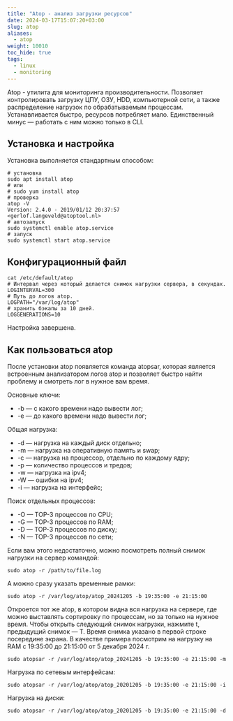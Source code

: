 ```yaml
---
title: "Atop - анализ загрузки ресурсов"
date: 2024-03-17T15:07:20+03:00
slug: atop
aliases:
  - atop
weight: 10010
toc_hide: true
tags:
  - linux
  - monitoring
---
```


Atop - утилита для мониторинга производительности. Позволяет контролировать загрузку ЦПУ, ОЗУ, HDD, компьютерной сети, а также распределение нагрузок по обрабатываемым процессам.
Устанавливается быстро, ресурсов потребляет мало. Единственный минус — работать с ним можно только в CLI.


## Установка и настройка

Установка выполняется стандартным способом:

```
# установка
sudo apt install atop
# или
# sudo yum install atop
# проверка
atop -V
Version: 2.4.0 - 2019/01/12 20:37:57     <gerlof.langeveld@atoptool.nl>
# автозапуск
sudo systemctl enable atop.service
# запуск
sudo systemctl start atop.service
```

## Конфигурационный файл

```
cat /etc/default/atop
# Интервал через который делается снимок нагрузки сервера, в секундах.
LOGINTERVAL=300
# Путь до логов atop.
LOGPATH="/var/log/atop"
# хранить бэкапы за 10 дней.
LOGGENERATIONS=10
```
Настройка завершена.

## Как пользоваться atop

После установки atop появляется команда atopsar, которая является встроенным анализатором логов atop и позволяет быстро найти проблему и смотреть лог в нужное вам время.

Основные ключи:

- -b — с какого времени надо вывести лог;
- -e — до какого времени надо вывести лог;

Общая нагрузка:

- -d — нагрузка на каждый диск отдельно;
- -m — нагрузка на оперативную память и swap;
- -с — нагрузка на процессор, отдельно по каждому ядру;
- -p — количество процессов и тредов;
- -w — нагрузка на ipv4;
- -W — ошибки на ipv4;
- -i — нагрузка на интерфейс;

Поиск отдельных процессов:

- -O  — TOP-3 процессов по CPU;
- -G  — TOP-3 процессов по RAM;
- -D  — TOP-3 процессов по диску;
- -N  — TOP-3 процессов по сети;

Если вам этого недостаточно, можно посмотреть полный снимок нагрузки на сервер командой:

```
sudo atop -r /path/to/file.log
```
А можно сразу указать временные рамки:

```
sudo atop -r /var/log/atop/atop_20241205 -b 19:35:00 -e 21:15:00
```

Откроется тот же atop, в котором видна вся нагрузка на сервере, где можно выставлять сортировку по процессам, но за только на нужное время. Чтобы открыть следующий снимок нагрузки, нажмите t, предыдущий снимок — T. Время снимка указано в первой строке посередине экрана. В качестве примера посмотрим на нагрузку на RAM с 19:35:00 до 21:15:00 от 5 декабря 2024 г.

```
sudo atopsar -r /var/log/atop/atop_20241205 -b 19:35:00 -e 21:15:00 -m
```

Нагрузка по сетевым интерфейсам:

```
sudo atopsar -r /var/log/atop/atop_20201205 -b 19:35:00 -e 21:15:00 -i
```

Нагрузка на диски:
```
sudo atopsar -r /var/log/atop/atop_20201205 -b 19:35:00 -e 21:15:00 -d
```

